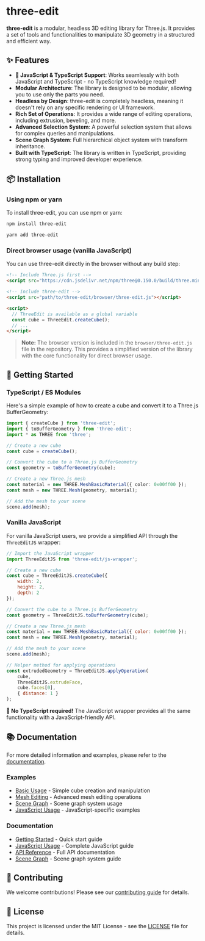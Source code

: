 # three-edit

**three-edit** is a modular, headless 3D editing library for Three.js. It provides a set of tools and functionalities to manipulate 3D geometry in a structured and efficient way.

## ✨ Features

- **🎯 JavaScript & TypeScript Support**: Works seamlessly with both JavaScript and TypeScript - no TypeScript knowledge required!
- **Modular Architecture**: The library is designed to be modular, allowing you to use only the parts you need.
- **Headless by Design**: three-edit is completely headless, meaning it doesn't rely on any specific rendering or UI framework.
- **Rich Set of Operations**: It provides a wide range of editing operations, including extrusion, beveling, and more.
- **Advanced Selection System**: A powerful selection system that allows for complex queries and manipulations.
- **Scene Graph System**: Full hierarchical object system with transform inheritance.
- **Built with TypeScript**: The library is written in TypeScript, providing strong typing and improved developer experience.

## 📦 Installation

### Using npm or yarn

To install three-edit, you can use npm or yarn:

```bash
npm install three-edit
```

```bash
yarn add three-edit
```

### Direct browser usage (vanilla JavaScript)

You can use three-edit directly in the browser without any build step:

```html
<!-- Include Three.js first -->
<script src="https://cdn.jsdelivr.net/npm/three@0.150.0/build/three.min.js"></script>

<!-- Include three-edit -->
<script src="path/to/three-edit/browser/three-edit.js"></script>

<script>
  // ThreeEdit is available as a global variable
  const cube = ThreeEdit.createCube();
  // ...
</script>
```

> **Note:** The browser version is included in the `browser/three-edit.js` file in the repository. This provides a simplified version of the library with the core functionality for direct browser usage.

## 🚀 Getting Started

### TypeScript / ES Modules

Here's a simple example of how to create a cube and convert it to a Three.js BufferGeometry:

```typescript
import { createCube } from 'three-edit';
import { toBufferGeometry } from 'three-edit';
import * as THREE from 'three';

// Create a new cube
const cube = createCube();

// Convert the cube to a Three.js BufferGeometry
const geometry = toBufferGeometry(cube);

// Create a new Three.js mesh
const material = new THREE.MeshBasicMaterial({ color: 0x00ff00 });
const mesh = new THREE.Mesh(geometry, material);

// Add the mesh to your scene
scene.add(mesh);
```

### Vanilla JavaScript

For vanilla JavaScript users, we provide a simplified API through the `ThreeEditJS` wrapper:

```javascript
// Import the JavaScript wrapper
import ThreeEditJS from 'three-edit/js-wrapper';

// Create a new cube
const cube = ThreeEditJS.createCube({
    width: 2,
    height: 2,
    depth: 2
});

// Convert the cube to a Three.js BufferGeometry
const geometry = ThreeEditJS.toBufferGeometry(cube);

// Create a new Three.js mesh
const material = new THREE.MeshBasicMaterial({ color: 0x00ff00 });
const mesh = new THREE.Mesh(geometry, material);

// Add the mesh to your scene
scene.add(mesh);

// Helper method for applying operations
const extrudedGeometry = ThreeEditJS.applyOperation(
    cube, 
    ThreeEditJS.extrudeFace, 
    cube.faces[0], 
    { distance: 1 }
);
```

**🎉 No TypeScript required!** The JavaScript wrapper provides all the same functionality with a JavaScript-friendly API.

## 📚 Documentation

For more detailed information and examples, please refer to the [documentation](docs/getting-started.md).

### Examples

- [Basic Usage](examples/basic-cube.html) - Simple cube creation and manipulation
- [Mesh Editing](examples/mesh-editing.html) - Advanced mesh editing operations
- [Scene Graph](examples/scene-graph-demo.html) - Scene graph system usage
- [JavaScript Usage](examples/javascript-usage.html) - JavaScript-specific examples

### Documentation

- [Getting Started](docs/getting-started.md) - Quick start guide
- [JavaScript Usage](docs/javascript-usage.md) - Complete JavaScript guide
- [API Reference](docs/api-reference.md) - Full API documentation
- [Scene Graph](docs/scene-graph.md) - Scene graph system guide

## 🤝 Contributing

We welcome contributions! Please see our [contributing guide](CONTRIBUTING.md) for details.

## 📄 License

This project is licensed under the MIT License - see the [LICENSE](LICENSE) file for details.
